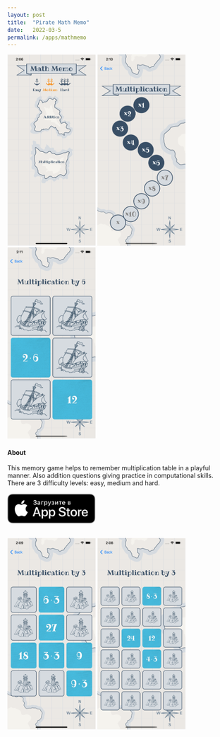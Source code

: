 ```yaml
---
layout: post
title:  "Pirate Math Memo"
date:   2022-03-5
permalink: /apps/mathmemo
---
```

<img src="/assets/images/mathmemo/1.png" width="200"/>
<img src="/assets/images/mathmemo/2.png" width="200"/>
<img src="/assets/images/mathmemo/3.png" width="200"/>

#### About

This memory game helps to remember multiplication table in a playful manner. Also addition questions giving practice in computational skills.
There are 3 difficulty levels: easy, medium and hard.
<a href="https://apps.apple.com/ru/app/math-pirate-memo/id1612944652" style="display: inline-block; margin: 1rem 0;">
    <img src="/assets/images/download-on-the-app-store-ru.svg" width="200"/>
</a>

<img src="/assets/images/mathmemo/4.png" width="200"/>
<img src="/assets/images/mathmemo/5.png" width="200"/>
